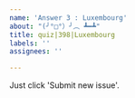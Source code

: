 ```yaml
---
name: 'Answer 3 : Luxembourg'
about: "(╯°□°）╯︵ ┻━┻"
title: quiz|398|Luxembourg
labels: ''
assignees: ''

---
```


Just click 'Submit new issue'.
